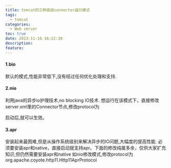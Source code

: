 ```yaml
---
title: tomcat的三种高级connector运行模式
tags:
  - tomcat
categories:
  - Web server
toc: true
date: 2013-11-16 16:22:30
description:
feature:
---
```


#### 1.bio
默认的模式,性能非常低下,没有经过任何优化处理和支持.

#### 2.nio
利用java的异步io护理技术,no blocking IO技术.
想运行在该模式下，直接修改server.xml里的Connector节点,修改protocol为

启动后,就可以生效。
<!-- more -->
#### 3.apr
安装起来最困难,但是从操作系统级别来解决异步的IO问题,大幅度的提高性能.
必须要安装apr和native，直接启动就支持apr。下面的修改纯属多余，仅供大家扩充知识,但仍然需要安装apr和native
如nio修改模式,修改protocol为org.apache.coyote.http11.Http11AprProtocol